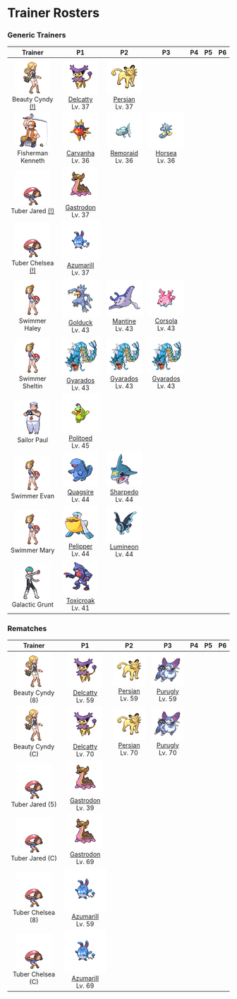 # Trainer Rosters

### Generic Trainers

| Trainer | P1 | P2 | P3 | P4 | P5 | P6 |
|:-------:|:--:|:--:|:--:|:--:|:--:|:--:|
| ![Beauty Cyndy [(!)](#rematches)](../../assets/trainers/beauty.png "Beauty Cyndy [(!)](#rematches)")<br>Beauty Cyndy [(!)](#rematches) | ![Delcatty](../../assets/sprites/delcatty/front.gif "Delcatty")<br>[Delcatty](../../pokemon/delcatty.md/)<br>Lv. 37 | ![Persian](../../assets/sprites/persian/front.gif "Persian")<br>[Persian](../../pokemon/persian.md/)<br>Lv. 37 |
| ![Fisherman Kenneth](../../assets/trainers/fisherman.png "Fisherman Kenneth")<br>Fisherman Kenneth | ![Carvanha](../../assets/sprites/carvanha/front.gif "Carvanha")<br>[Carvanha](../../pokemon/carvanha.md/)<br>Lv. 36 | ![Remoraid](../../assets/sprites/remoraid/front.gif "Remoraid")<br>[Remoraid](../../pokemon/remoraid.md/)<br>Lv. 36 | ![Horsea](../../assets/sprites/horsea/front.gif "Horsea")<br>[Horsea](../../pokemon/horsea.md/)<br>Lv. 36 |
| ![Tuber Jared [(!)](#rematches)](../../assets/trainers/tuber.png "Tuber Jared [(!)](#rematches)")<br>Tuber Jared [(!)](#rematches) | ![Gastrodon](../../assets/sprites/gastrodon/front.gif "Gastrodon")<br>[Gastrodon](../../pokemon/gastrodon.md/)<br>Lv. 37 |
| ![Tuber Chelsea [(!)](#rematches)](../../assets/trainers/tuber.png "Tuber Chelsea [(!)](#rematches)")<br>Tuber Chelsea [(!)](#rematches) | ![Azumarill](../../assets/sprites/azumarill/front.gif "Azumarill")<br>[Azumarill](../../pokemon/azumarill.md/)<br>Lv. 37 |
| ![Swimmer Haley](../../assets/trainers/swimmer.png "Swimmer Haley")<br>Swimmer Haley | ![Golduck](../../assets/sprites/golduck/front.gif "Golduck")<br>[Golduck](../../pokemon/golduck.md/)<br>Lv. 43 | ![Mantine](../../assets/sprites/mantine/front.gif "Mantine")<br>[Mantine](../../pokemon/mantine.md/)<br>Lv. 43 | ![Corsola](../../assets/sprites/corsola/front.gif "Corsola")<br>[Corsola](../../pokemon/corsola.md/)<br>Lv. 43 |
| ![Swimmer Sheltin](../../assets/trainers/swimmer.png "Swimmer Sheltin")<br>Swimmer Sheltin | ![Gyarados](../../assets/sprites/gyarados/front.gif "Gyarados")<br>[Gyarados](../../pokemon/gyarados.md/)<br>Lv. 43 | ![Gyarados](../../assets/sprites/gyarados/front.gif "Gyarados")<br>[Gyarados](../../pokemon/gyarados.md/)<br>Lv. 43 | ![Gyarados](../../assets/sprites/gyarados/front.gif "Gyarados")<br>[Gyarados](../../pokemon/gyarados.md/)<br>Lv. 43 |
| ![Sailor Paul](../../assets/trainers/sailor.png "Sailor Paul")<br>Sailor Paul | ![Politoed](../../assets/sprites/politoed/front.gif "Politoed")<br>[Politoed](../../pokemon/politoed.md/)<br>Lv. 45 |
| ![Swimmer Evan](../../assets/trainers/swimmer.png "Swimmer Evan")<br>Swimmer Evan | ![Quagsire](../../assets/sprites/quagsire/front.gif "Quagsire")<br>[Quagsire](../../pokemon/quagsire.md/)<br>Lv. 44 | ![Sharpedo](../../assets/sprites/sharpedo/front.gif "Sharpedo")<br>[Sharpedo](../../pokemon/sharpedo.md/)<br>Lv. 44 |
| ![Swimmer Mary](../../assets/trainers/swimmer.png "Swimmer Mary")<br>Swimmer Mary | ![Pelipper](../../assets/sprites/pelipper/front.gif "Pelipper")<br>[Pelipper](../../pokemon/pelipper.md/)<br>Lv. 44 | ![Lumineon](../../assets/sprites/lumineon/front.gif "Lumineon")<br>[Lumineon](../../pokemon/lumineon.md/)<br>Lv. 44 |
| ![Galactic Grunt](../../assets/trainers/galactic_grunt.png "Galactic Grunt")<br>Galactic Grunt | ![Toxicroak](../../assets/sprites/toxicroak/front.gif "Toxicroak")<br>[Toxicroak](../../pokemon/toxicroak.md/)<br>Lv. 41 |


### Rematches

| Trainer | P1 | P2 | P3 | P4 | P5 | P6 |
|:-------:|:--:|:--:|:--:|:--:|:--:|:--:|
| ![Beauty Cyndy (8)](../../assets/trainers/beauty.png "Beauty Cyndy (8)")<br>Beauty Cyndy (8) | ![Delcatty](../../assets/sprites/delcatty/front.gif "Delcatty")<br>[Delcatty](../../pokemon/delcatty.md/)<br>Lv. 59 | ![Persian](../../assets/sprites/persian/front.gif "Persian")<br>[Persian](../../pokemon/persian.md/)<br>Lv. 59 | ![Purugly](../../assets/sprites/purugly/front.gif "Purugly")<br>[Purugly](../../pokemon/purugly.md/)<br>Lv. 59 |
| ![Beauty Cyndy (C)](../../assets/trainers/beauty.png "Beauty Cyndy (C)")<br>Beauty Cyndy (C) | ![Delcatty](../../assets/sprites/delcatty/front.gif "Delcatty")<br>[Delcatty](../../pokemon/delcatty.md/)<br>Lv. 70 | ![Persian](../../assets/sprites/persian/front.gif "Persian")<br>[Persian](../../pokemon/persian.md/)<br>Lv. 70 | ![Purugly](../../assets/sprites/purugly/front.gif "Purugly")<br>[Purugly](../../pokemon/purugly.md/)<br>Lv. 70 |
| ![Tuber Jared (5)](../../assets/trainers/tuber.png "Tuber Jared (5)")<br>Tuber Jared (5) | ![Gastrodon](../../assets/sprites/gastrodon/front.gif "Gastrodon")<br>[Gastrodon](../../pokemon/gastrodon.md/)<br>Lv. 39 |
| ![Tuber Jared (C)](../../assets/trainers/tuber.png "Tuber Jared (C)")<br>Tuber Jared (C) | ![Gastrodon](../../assets/sprites/gastrodon/front.gif "Gastrodon")<br>[Gastrodon](../../pokemon/gastrodon.md/)<br>Lv. 69 |
| ![Tuber Chelsea (8)](../../assets/trainers/tuber.png "Tuber Chelsea (8)")<br>Tuber Chelsea (8) | ![Azumarill](../../assets/sprites/azumarill/front.gif "Azumarill")<br>[Azumarill](../../pokemon/azumarill.md/)<br>Lv. 59 |
| ![Tuber Chelsea (C)](../../assets/trainers/tuber.png "Tuber Chelsea (C)")<br>Tuber Chelsea (C) | ![Azumarill](../../assets/sprites/azumarill/front.gif "Azumarill")<br>[Azumarill](../../pokemon/azumarill.md/)<br>Lv. 69 |

